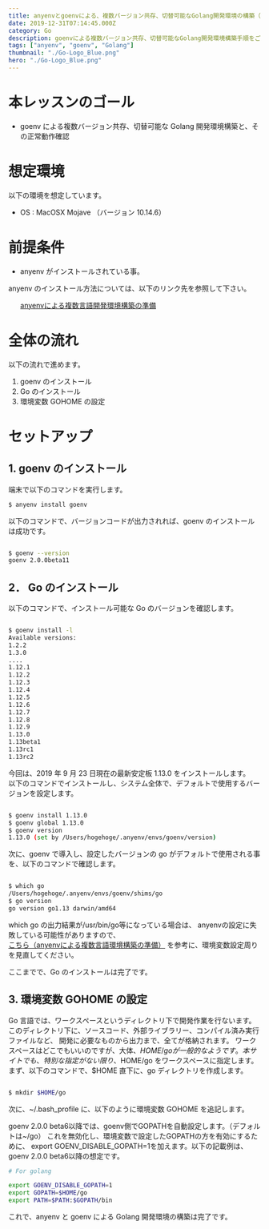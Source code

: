 ```yaml
---
title: anyenvとgoenvによる、複数バージョン共存、切替可能なGolang開発環境の構築（MacOS編）
date: 2019-12-31T07:14:45.000Z
category: Go
description: goenvによる複数バージョン共存、切替可能なGolang開発環境構築手順をご紹介します。goenv自体は、anyenvにより導入します。
tags: ["anyenv", "goenv", "Golang"]
thumbnail: "./Go-Logo_Blue.png"
hero: "./Go-Logo_Blue.png"
---
```


# 本レッスンのゴール

- goenv による複数バージョン共存、切替可能な Golang 開発環境構築と、その正常動作確認

# 想定環境

以下の環境を想定しています。

- OS : MacOSX Mojave （バージョン 10.14.6）

# 前提条件

- anyenv がインストールされている事。

<attention>

anyenv のインストール方法については、以下のリンク先を参照して下さい。

<ul>
 	<a href="https://startappdevfrom35.com/anyenv_install/">anyenvによる複数言語開発環境構築の準備</a>
</ul>
</attention>

# 全体の流れ

以下の流れで進めます。

1.  goenv のインストール
2.  Go のインストール
3.  環境変数 GOHOME の設定

<adsense></adsense>

# セットアップ

## 1. goenv のインストール

端末で以下のコマンドを実行します。

```bash
$ anyenv install goenv
```

以下のコマンドで、バージョンコードが出力されれば、goenv のインストールは成功です。

```bash

$ goenv --version
goenv 2.0.0beta11

```

## 2． Go のインストール

以下のコマンドで、インストール可能な Go のバージョンを確認します。

```bash

$ goenv install -l
Available versions:
1.2.2
1.3.0
....
1.12.1
1.12.2
1.12.3
1.12.4
1.12.5
1.12.6
1.12.7
1.12.8
1.12.9
1.13.0
1.13beta1
1.13rc1
1.13rc2
```

今回は、2019 年 9 月 23 日現在の最新安定板 1.13.0 をインストールします。<br/>
以下のコマンドでインストールし、システム全体で、デフォルトで使用するバージョンを設定します。

```bash

$ goenv install 1.13.0
$ goenv global 1.13.0
$ goenv version
1.13.0 (set by /Users/hogehoge/.anyenv/envs/goenv/version)

```

次に、goenv で導入し、設定したバージョンの go がデフォルトで使用される事を、以下のコマンドで確認します。

```bash

$ which go
/Users/hogehoge/.anyenv/envs/goenv/shims/go
$ go version
go version go1.13 darwin/amd64

```

<attention>
which go の出力結果が/usr/bin/go等になっている場合は、
anyenvの設定に失敗している可能性がありますので、<br/>
<a href="https://startappdevfrom35.com/anyenv_install/">こちら（anyenvによる複数言語環境構築の準備）</a>
を参考に、環境変数設定周りを見直してください。</attention>

ここまでで、Go のインストールは完了です。

## 3. 環境変数 GOHOME の設定

Go 言語では、<highlight>ワークスペース</highlight>というディレクトリ下で開発作業を行ないます。
このディレクトリ下に、ソースコード、外部ライブラリー、コンパイル済み実行ファイルなど、
開発に必要なものから出力まで、全てが格納されます。
ワークスペースはどこでもいいのですが、大体、$HOME/goが一般的なようです。
本サイトでも、特別な指定がない限り、$HOME/go をワークスペースに指定します。
まず、以下のコマンドで、$HOME 直下に、go ディレクトリを作成します。

```bash

$ mkdir $HOME/go
```

次に、~/.bash_profile に、以下のように環境変数 GOHOME を追記します。

<div class="attention">goenv 2.0.0 beta6以降では、goenv側でGOPATHを自動設定します。（デフォルトは~/go）
これを無効化し、環境変数で設定したGOPATHの方を有効にするために、
export GOENV_DISABLE_GOPATH=1を加えます。以下の記載例は、goenv 2.0.0 beta6以降の想定です。</div>

```bash
# For golang

export GOENV_DISABLE_GOPATH=1
export GOPATH=$HOME/go
export PATH=$PATH:$GOPATH/bin

```

これで、anyenv と goenv による Golang 開発環境の構築は完了です。
